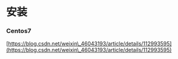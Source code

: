 # 安装

### Centos7  &#x20;

[https://blog.csdn.net/weixin\_46043193/article/details/112993595](https://blog.csdn.net/weixin\_46043193/article/details/112993595)
